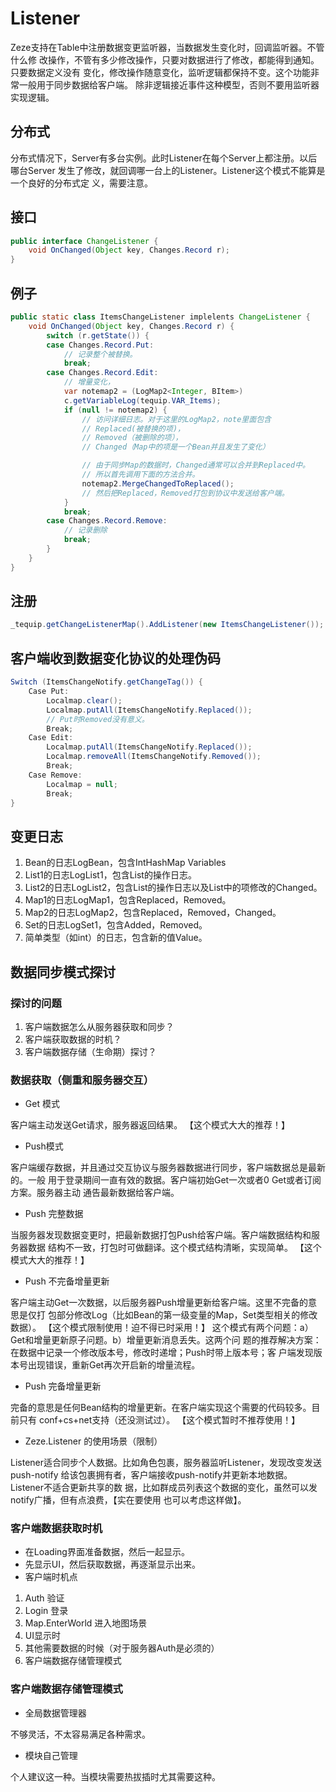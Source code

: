 # Listener

Zeze支持在Table中注册数据变更监听器，当数据发生变化时，回调监听器。不管什么修
改操作，不管有多少修改操作，只要对数据进行了修改，都能得到通知。只要数据定义没有
变化，修改操作随意变化，监听逻辑都保持不变。这个功能非常一般用于同步数据给客户端。
除非逻辑接近事件这种模型，否则不要用监听器实现逻辑。
## 分布式
分布式情况下，Server有多台实例。此时Listener在每个Server上都注册。以后哪台Server
发生了修改，就回调哪一台上的Listener。Listener这个模式不能算是一个良好的分布式定
义，需要注意。
## 接口
```java
public interface ChangeListener {
    void OnChanged(Object key, Changes.Record r);
}
```
## 例子
```java
public static class ItemsChangeListener implelents ChangeListener {
    void OnChanged(Object key, Changes.Record r) {
        switch (r.getState()) {
        case Changes.Record.Put:
            // 记录整个被替换。
            break;
        case Changes.Record.Edit:
            // 增量变化，
            var notemap2 = (LogMap2<Integer, BItem>)
            c.getVariableLog(tequip.VAR_Items);
            if (null != notemap2) {
                // 访问详细日志。对于这里的LogMap2，note里面包含
                // Replaced(被替换的项)，
                // Removed（被删除的项），
                // Changed（Map中的项是一个Bean并且发生了变化）

                // 由于同步Map的数据时，Changed通常可以合并到Replaced中。
                // 所以首先调用下面的方法合并。
                notemap2.MergeChangedToReplaced();
                // 然后把Replaced，Removed打包到协议中发送给客户端。
            }
            break;
        case Changes.Record.Remove:
            // 记录删除
            break;
		}
	}
}
```
## 注册
```java
_tequip.getChangeListenerMap().AddListener(new ItemsChangeListener());
```
## 客户端收到数据变化协议的处理伪码
```java
Switch (ItemsChangeNotify.getChangeTag()) {
    Case Put:
        Localmap.clear();
        Localmap.putAll(ItemsChangeNotify.Replaced());
        // Put时Removed没有意义。
        Break;
    Case Edit:
        Localmap.putAll(ItemsChangeNotify.Replaced());
        Localmap.removeAll(ItemsChangeNotify.Removed());
        Break;
    Case Remove:
        Localmap = null;
        Break;
}
```
## 变更日志
1.	Bean的日志LogBean，包含IntHashMap<Log> Variables
2.	List1的日志LogList1，包含List的操作日志。
3.	List2的日志LogList2，包含List的操作日志以及List中的项修改的Changed。
4.	Map1的日志LogMap1，包含Replaced，Removed。
5.	Map2的日志LogMap2，包含Replaced，Removed，Changed。
6.	Set的日志LogSet1，包含Added，Removed。
7.	简单类型（如int）的日志，包含新的值Value。

## 数据同步模式探讨
### 探讨的问题

1.	客户端数据怎么从服务器获取和同步？
2.	客户端获取数据的时机？
3.	客户端数据存储（生命期）探讨？

### 数据获取（侧重和服务器交互）

* Get 模式

客户端主动发送Get请求，服务器返回结果。
【这个模式大大的推荐！】

* Push模式

客户端缓存数据，并且通过交互协议与服务器数据进行同步，客户端数据总是最新的。一般
用于登录期间一直有效的数据。客户端初始Get一次或者0 Get或者订阅方案。服务器主动
通告最新数据给客户端。

* Push 完整数据

当服务器发现数据变更时，把最新数据打包Push给客户端。客户端数据结构和服务器数据
结构不一致，打包时可做翻译。这个模式结构清晰，实现简单。
【这个模式大大的推荐！】

* Push 不完备增量更新

客户端主动Get一次数据，以后服务器Push增量更新给客户端。这里不完备的意思是仅打
包部分修改Log（比如Bean的第一级变量的Map，Set类型相关的修改数据）。
【这个模式限制使用！迫不得已时采用！】
这个模式有两个问题：a）Get和增量更新原子问题。b）增量更新消息丢失。这两个问
题的推荐解决方案：在数据中记录一个修改版本号，修改时递增；Push时带上版本号；客
户端发现版本号出现错误，重新Get再次开启新的增量流程。

* Push 完备增量更新

完备的意思是任何Bean结构的增量更新。在客户端实现这个需要的代码较多。目前只有
conf+cs+net支持（还没测试过）。
【这个模式暂时不推荐使用！】

* Zeze.Listener 的使用场景（限制）

Listener适合同步个人数据。比如角色包裹，服务器监听Listener，发现改变发送push-notify
给该包裹拥有者，客户端接收push-notify并更新本地数据。Listener不适合更新共享的数
据，比如群成员列表这个数据的变化，虽然可以发notify广播，但有点浪费，【实在要使用
也可以考虑这样做】。

### 客户端数据获取时机
* 在Loading界面准备数据，然后一起显示。
* 先显示UI，然后获取数据，再逐渐显示出来。
* 客户端时机点
1.	Auth 验证
2.	Login 登录
3.	Map.EnterWorld 进入地图场景
4.	UI显示时
5.	其他需要数据的时候（对于服务器Auth是必须的）
6.	客户端数据存储管理模式
### 客户端数据存储管理模式
* 全局数据管理器

不够灵活，不太容易满足各种需求。

* 模块自己管理

个人建议这一种。当模块需要热拔插时尤其需要这种。
